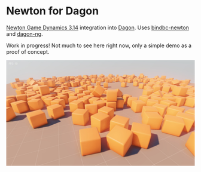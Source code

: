# Newton for Dagon 
[Newton Game Dynamics 3.14](https://github.com/MADEAPPS/newton-dynamics) integration into [Dagon](https://github.com/gecko0307/dagon). Uses [bindbc-newton](https://github.com/gecko0307/bindbc-newton) and [dagon-ng](https://github.com/gecko0307/dagon/tree/dagon-ng).

Work in progress! Not much to see here right now, only a simple demo as a proof of concept.

![Screenshot](screenshot.jpg)
